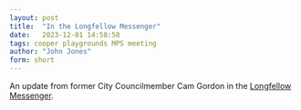 ```yaml
---
layout: post
title:  "In the Longfellow Messenger"
date:   2023-12-01 14:58:58
tags: cooper playgrounds MPS meeting
author: "John Jones"
form: short
---
```


An update from former City Councilmember Cam Gordon in the [Longfellow Messenger](https://www.longfellownokomismessenger.com/stories/community-rallies-to-save-cooper-school-playground,58155).
